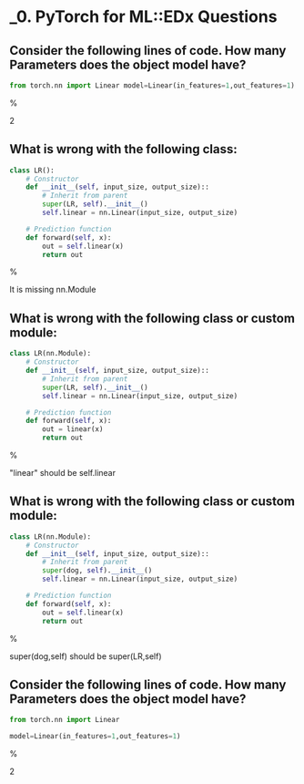 # _0. PyTorch for ML::EDx Questions

## Consider the following lines of code. How many Parameters does the object model have?
```python
from torch.nn import Linear model=Linear(in_features=1,out_features=1)
```

%

2

## What is wrong with the following class:
```python
class LR():
    # Constructor
    def __init__(self, input_size, output_size)::
        # Inherit from parent
        super(LR, self).__init__()
        self.linear = nn.Linear(input_size, output_size)

    # Prediction function
    def forward(self, x):
        out = self.linear(x)
        return out
```

%

It is missing nn.Module

## What is wrong with the following class or custom module:
```python
class LR(nn.Module):
    # Constructor
    def __init__(self, input_size, output_size)::
        # Inherit from parent
        super(LR, self).__init__()
        self.linear = nn.Linear(input_size, output_size)

    # Prediction function
    def forward(self, x):
        out = linear(x)
        return out
```

%

"linear" should be self.linear

## What is wrong with the following class or custom module:
```python
class LR(nn.Module):
    # Constructor
    def __init__(self, input_size, output_size)::
        # Inherit from parent
        super(dog, self).__init__()
        self.linear = nn.Linear(input_size, output_size)

    # Prediction function
    def forward(self, x):
        out = self.linear(x)
        return out
```

%

super(dog,self) should be super(LR,self)

## Consider the following lines of code. How many Parameters does the object model have?
```python
from torch.nn import Linear

model=Linear(in_features=1,out_features=1)
```

%

2